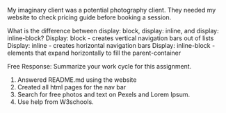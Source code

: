 My imaginary client was a potential photography client. They needed my website to check pricing guide before booking a session.

What is the difference between display: block, display: inline, and display: inline-block?
Display: block - creates vertical navigation bars out of lists
Display: inline - creates horizontal navigation bars
Display: inline-block - elements that expand horizontally to fill the parent-container


Free Response: Summarize your work cycle for this assignment.
1. Answered README.md using the website
2. Created all html pages for the nav bar
3. Search for free photos and text on Pexels and Lorem Ipsum.
4. Use help from W3schools.
